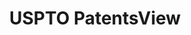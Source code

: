 ---
layout: default
bigquery: https://console.cloud.google.com/bigquery?p=patents-public-data&d=patentsview&page=dataset
citation: Attribution should be given to PatentsView for use, distribution, or derivative
  works.
code: https://github.com/CSSIP-AIR/PatentsView-Code-Snippets/
contributors: USPTO
cost: None
description: 'PatentsView includes US patent data including raw data (summaries, applications,
  pregrant applications), disambugations of inventors and assignees, and inventor
  gender estimates.  Also foreign priority data, # of figures and sheets, and government
  interest statements.'
documentation: https://patentsview.org/query/builder-faqs
last_edit: 04/09/2022, 04:56:09
location: https://patentsview.org/
maintained_by: USPTO
record_creation_timestamp: 12/2/2020 17:20:46
schema_fields:
- disamb_inventor_id_20191231
- section_id
- text
- abstract
- latitude
- disamb_inventor_id_20180528
- f371_date
- attribution_status
- male
- longitude
- category_id
- title
- disamb_inventor_id_20170307
- disamb_inventor_id_20200331
- inventor_id
- subgroup_id
- subgroup
- field_title
- latlong
- male_flag
- disamb_assignee_id_20200929
- gi_statement
- ipc_version_indicator
- disamb_inventor_id_20190820
- rel_id
- patent_id
- applicant_type
- num_claims
- disamb_assignee_id_20200630
- classification_level
- _102_date
- doc_type
- subclass_id
- subcategory_id
- county
- disamb_inventor_id_20191008
- disamb_inventor_id_20171226
- num_sheets
- disamb_inventor_id_20200929
- role
- series_code
- _371_date
- location_id
- status
- organization
- id
- country
- lname
- name_first
- disamb_assignee_id_20191231
- group_id
- relkind
- category
- reldocno
- latin_name
- state_fips
- section
- application_id
- withdrawn
- classification_status
- classification_data_source
- classification_value
- filename
- disamb_assignee_id_20191008
- country_transformed
- subclass
- lapse_of_patent
- field_id
- sequence
- disamb_inventor_id_20190312
- organization_id
- disamb_assignee_id_20190820
- county_fips
- disamb_assignee_id_20181127
- level_one
- disamb_inventor_id_20170808
- disamb_assignee_id_20200331
- action_date
- term_extension
- name_last
- type
- date
- disamb_assignee_id_20190312
- number
- dependent
- num_figures
- term_disclaimer
- length
- deceased
- disamb_inventor_id_20201229
- level_two
- exemplary
- doctype
- disamb_inventor_id_20200630
- state
- lawyer_id
- variety
- designation
- assignee_id
- rawlocation_id
- kind
- mainclass_id
- disclaimer_date
- name
- sector_title
- disamb_inventor_id_20181127
- fname
- term_grant
- level_three
- symbol_position
- subsection_id
- city
- publication_number
- group
- disamb_inventor_id_20171003
- contract_award_number
- ipc_class
- rawassignee_id
- citation_id
- f102_date
- uuid
- rawinventor_id
- main_group
- num
- rule_47
shortname: patentsview
tags:
- disambiguation
- United States
- gender
terms_of_use: Creative Commons Attribution 4.0 International License.
timeframe: 1963-1999
title: USPTO PatentsView
uuid: cf1780b1-e265-4e49-8d1d-83b9cfe0fd9a
---